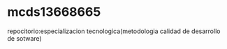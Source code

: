 # mcds13668665
repocitorio:especializacion tecnologica(metodologia calidad de desarrollo de sotware)

